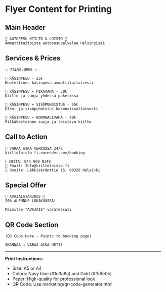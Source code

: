 # Flyer Content for Printing

## Main Header
```
🚗 AUTOPESU KIILTO & LOISTO 🚗
Ammattitaitoista autopesupalvelua Helsingissä
```

## Services & Prices
```
✨ PALVELUMME ✨

🚿 KÄSINPESU - 25€
Huolellinen käsinpesu ammattitaitoisesti

🌟 KÄSINPESU + PIKAVAHA - 30€
Kiilto ja suoja yhdessä paketissa

🧽 KÄSINPESU + SISÄPUHDISTUS - 55€
Ulko- ja sisäpuhdistus kokonaisvaltaisesti

💎 KÄSINPESU + NORMAALIVAHA - 70€
Pitkäkestoinen suoja ja loistava kiilto
```

## Call to Action
```
📅 VARAA AIKA VERKOSSA 24/7
kiiltoloisto-fi.onrender.com/booking

📞 SOITA: 044 960 8148
📧 Email: Info@kiiltoloisto.fi
📍 Osoite: Läkkiseränttie 15, 00320 Helsinki
```

## Special Offer
```
🎉 AVAJAISTARJOUS 🎉
20% ALENNUS LOKAKUUSSA!

Mainitse "AVAJAIS" varatessasi
```

## QR Code Section
```
[QR Code Here - Points to booking page]

SKANNAA → VARAA AIKA HETI!
```

---

**Print Instructions:**
- Size: A5 or A4
- Colors: Navy blue (#1e3a8a) and Gold (#f59e0b)
- Paper: High-quality for professional look
- QR Code: Use marketing/qr-code-generator.html